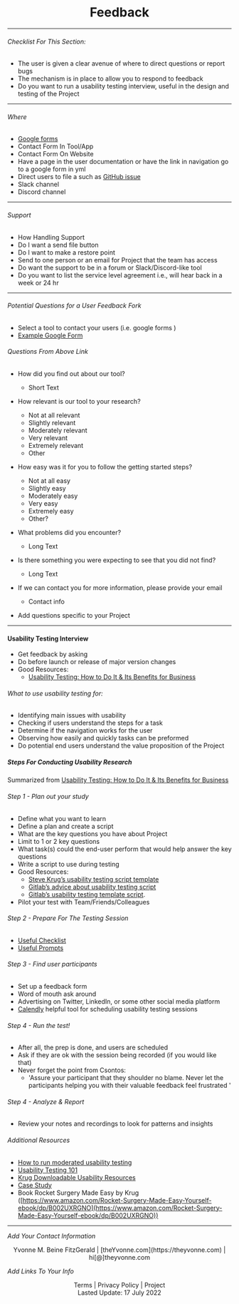 <h1 align="center">Feedback</h1>

---

###### _Checklist For This Section:_  

- The user is given a clear avenue of where to direct questions or report bugs
- The mechanism is in place to allow you to respond to feedback
- Do you want to run a usability testing interview, useful in the design and testing of the Project

---

###### Where

- [Google forms](https://www.google.com/forms/about/)
- Contact Form In Tool/App
- Contact Form On Website
- Have a page in the user documentation or have the link in navigation go to a google form in yml
- Direct users to file a such as [GitHub issue](https://docs.github.com/en/github/managing-your-work-on-github/about-issues)
- Slack channel
- Discord channel


---


######  Support
- How Handling Support
- Do I want a send file button
- Do I want to make a restore point
- Send to one person or an email for Project that the team has access
- Do want the support to be in a forum or Slack/Discord-like tool
- Do you want to list the service level agreement i.e., will hear back in a week or 24 hr

---
###### Potential Questions for a User Feedback Fork
- Select a tool to contact your users (i.e. google forms )
- [Example Google Form](https://docs.google.com/forms/d/1erbaH2k8cra0A2GB6W9Da0tqJCT41ZPlCmHXpKRcMLk/edit?usp=sharing)


###### Questions From Above Link
- How did you find out about our tool?  
	- Short Text

- How relevant is our tool to your research? 
	- Not at all relevant
	- Slightly relevant
	- Moderately relevant
	- Very relevant
	- Extremely relevant
	- Other

- How easy was it for you to follow the getting started steps?
	- Not at all easy
	- Slightly easy
	- Moderately easy
	- Very easy
	- Extremely easy
	- Other?

- What problems did you encounter?
	- Long Text

- Is there something you were expecting to see that you did not find?
	- Long Text

- If we can contact you for more information, please provide your email 
	- Contact info

- Add questions specific to your Project

---

####  Usability Testing Interview
- Get feedback by asking
- Do before launch or release of major version changes
- Good Resources:
	- [Usability Testing: How to Do It & Its Benefits for Business](https://uxstudioteam.com/ux-blog/usability-testing/)

###### What to use usability testing for:
- Identifying main issues with usability
- Checking if users understand the steps for a task 
- Determine if the navigation works for the user
- Observing how easily and quickly tasks can be preformed
- Do potential end users understand the value proposition of the Project


##### Steps For Conducting Usability Research
Summarized from [Usability Testing: How to Do It & Its Benefits for Business](https://uxstudioteam.com/ux-blog/usability-testing/)

###### Step 1 - Plan out your study
- Define what you want to learn 
- Define a plan and create a script
- What are the key questions you have about Project
- Limit to 1 or 2 key questions
- What task(s) could the end-user perform that would help answer the key questions
- Write a script to use during testing
- Good Resources:
	- [Steve Krug’s usability testing script template](http://sensible.com/downloads/test-script-web.pdf)
	- [Gitlab’s advice about usability testing script](https://about.gitlab.com/handbook/engineering/ux/ux-research-training/writing-usability-testing-script/)
	- [Gitlab’s usability testing template script](https://docs.google.com/document/d/1_5Qu2JR9QE5LE6cK4eq9yJs-nXv2rlWWifcjacaiWdI/edit).
- Pilot your test with Team/Friends/Colleagues

###### Step 2 - Prepare For The Testing Session
- [Useful Checklist](http://sensible.com/downloads/checklists.pdf) 
- [Useful Prompts](https://sensible.com/downloads/things-a-therapist-would-say.pdf) 

######  Step 3 - Find user participants
- Set up a feedback form
- Word of mouth ask around
- Advertising on Twitter, LinkedIn, or some other social media platform
- [Calendly](https://calendly.com/) helpful tool for scheduling usability testing sessions

###### Step 4 - Run the test!
- After all, the prep is done, and users are scheduled
- Ask if they are ok with the session being recorded (if you would like that)
- Never forget the point from Csontos: 
	- 'Assure your participant that they shoulder no blame. Never let the participants helping you with their valuable feedback feel frustrated '

###### Step 4 - Analyze & Report
- Review your notes and recordings to look for patterns and insights 

###### Additional Resources
- [How to run moderated usability testing](https://www.hotjar.com/usability-testing/process-examples/)
- [Usability Testing 101](https://www.nngroup.com/articles/usability-testing-101/)
- [Krug Downloadable Usability Resources](https://sensible.com/download-files/)
- [Case Study](https://journals.plos.org/ploscompbiol/article?id=10.1371/journal.pcbi.1002554) 
- Book Rocket Surgery Made Easy by Krug ([https://www.amazon.com/Rocket-Surgery-Made-Easy-Yourself-ebook/dp/B002UXRGNO](https://www.amazon.com/Rocket-Surgery-Made-Easy-Yourself-ebook/dp/B002UXRGNO))


---
_Add Your Contact Information_
<center>Yvonne M. Beine FitzGerald | [theYvonne.com](https://theyvonne.com) | hi[@]theyvonne.com </center>  

_Add Links To Your Info_

<center>Terms | Privacy Policy | Project </center>

<center>Lasted Update: 17 July 2022 </center>


 
